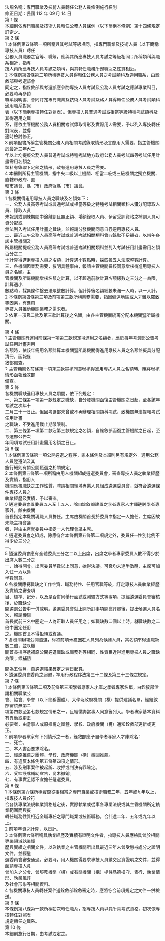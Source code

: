 法規名稱：專門職業及技術人員轉任公務人員條例施行細則  
修正日期：民國 112 年 09 月 14 日  
第 1 條  
本細則依專門職業及技術人員轉任公務人員條例（以下簡稱本條例）第十四條規定訂定之。  
第 2 條  
1 本條例第四條第一項所稱與其考試等級相同，指專門職業及技術人員（以下簡稱專技人員）轉任  
公務人員職務之官等、職等，應與其所應專技人員考試之等級相同；所稱類科與職系相近，指專  
技人員所應專技人員考試之類科，與其轉任職務所歸職系之性質相近。  
2 本條例第四條第二項所稱專技人員得轉任公務人員之考試類科及適用職系，由銓敘部與考選部會  
同定之，指銓敘部與考選部應參酌專技人員考試及公務人員考試之應試專業科目，必要時再參酌  
職系說明書，會同訂定專門職業及技術人員考試及格人員得轉任公務人員考試類科適用職系對照  
表（以下簡稱專技轉任對照表）。但專技人員普通考試或相當等級特種考試類科及其得適用之職  
系，應依主管機關公務人員相關考試錄取情形及實際用人需要，予以列入專技轉任對照表，並得  
適時檢討修正。  
3 前項但書所稱主管機關公務人員相關考試錄取情形及實際用人需要，指主管機關於最近三年內二  
年以上均提報公務人員普通考試或特種考試地方政府公務人員考試四等考試任用計畫需用名額之  
類科有錄取不足額之情形，致有進用專技人員之需要。  
4 本細則所稱主管機關，指中央二級以上機關、相當二級或三級機關之獨立機關、直轄市政府、直  
轄市議會、縣（市）政府及縣（市）議會。  
第 3 條  
1 各機關得進用專技人員之職缺及名額如下：  
一、公務人員高等考試或普通考試或相當等級之特種考試相關類科未獲分配錄取人員、錄取人員  
未報到或訓練期間中途離訓且無正額、增額錄取人員、保留受訓資格之補訓人員可資分配或  
無法列入考試任用計畫之職缺，並報請分發機關同意自行遴用專技人員。  
二、最近三年公務人員高等考試或普通考試相關類科曾有錄取不足額者，以當年各該主管機關及  
所屬機關提報公務人員高等考試或普通考試相關類科並列入考試任用計畫需用名額百分之二  
十計算得進用專技人員之名額，計算遇小數點時，採四捨五入法取整數計算。  
三、各機關因業務需要，敘明具體事由，報請主管機關審核同意增核得進用專技人員之名額。主  
管機關及所屬機關增核名額之計算，以不超過前款計算名額總數之三分之一為限，計算遇小  
數點時，採無條件捨去法取整數計算。但計算後名額總數未滿一人時，以一人計。  
2 本條例第四條第三項及前項第三款所稱業務需要，指因偏遠地區或人才難以羅致等因素，有進用  
專技人員推動機關業務之需求者。  
3 依第一項第二款及第三款計算後之名額，由各主管機關統籌分配本機關暨所屬機關。  


第 4 條  
1 主管機關有運用前條第一項第二款規定得進用之名額者，應於每年考選部公告考試任用計畫需用  
名額時，依該年需用名額計算本機關暨所屬機關得進用專技人員之名額並擬具分配清冊，函報銓  
敘部備查。  
2 主管機關依前條第一項第三款審核同意增核得進用專技人員之名額時，應將增核情形函報銓敘部  
備查。  
第 5 條  
各機關職缺進用專技人員之期間，依下列規定：  
一、第三條第一項第一款規定之職缺，自分發機關函復主管機關之日起，至各該年考試之次年十  
二月三十一日止。但因考選部未曾或不再辦理相關類科考試，致機關無法提報考試任用計畫  
之職缺，不受進用截止期限限制。  
二、第三條第一項第二款及第三款規定之名額，自銓敘部函復主管機關之日起，至考選部公告次  
年同項考試任用計畫需用名額之日止。  
第 6 條  
1 本條例第五條第一項公開遴選之程序，除本條例及本細則另有規定外，適用公務人員陞遷法及其  
施行細則有關公開甄選之相關規定。  
2 本條例第五條第一項所稱由用人機關組成遴選委員會，審查專技人員之執業經歷及實績，指用人  
機關應視職缺之工作性質，聘請相關領域專業人員組成遴選委員會，就符合遴選條件專技人員之  
執業經歷及實績，予以審查。  
3 遴選委員會置委員五人至十五人，除自銓敘部建置之學者專家人才庫遴聘學者專家外，餘由機關  
首長指定本機關現職人員擔任。主席由機關首長於委員中指定一人擔任，主席因故未能主持會議  
者，得由主席就委員中指定一人代理會議主席。  
4 遴選委員會之組成，除應符合本條例第五條第二項規定外，委員任一性別比例不得少於三分之  
一。  
5 遴選委員會應有全體委員三分之二以上出席，出席之學者專家委員人數不得少於出席人數二分之  
一，始得開會。出席委員半數以上同意，始得決議。可否均未達半數時，主席可加入任一方以達  
半數同意。  
6 各機關應視職缺之工作性質、職務特性、任用官職等級，訂定專技人員執業經歷及實績之審查項  
目、標準、配分，以及是否併同舉行面試或測驗方式等事項，提經遴選委員會審核後，於職缺公  
開遴選公告中一併載明。遴選委員會就上開所訂事項開會評審後，提出候選人員名次，報請機關  
首長就前三名中圈定一人為正取人員任用之；如職缺數二個以上時，就職缺數之二倍中圈定任用  
之。機關首長不得拒絕或復議。  
7 各機關辦理公開遴選，得將前項未獲圈定人員列為候補人員，其名額不得逾職缺數二倍，並以機  
關首長排序遞補原公開遴選職缺或職務列等相同、性質相近得進用專技人員之職缺為限；候補期  


間為五個月，自遴選結果確定之翌日起算。  
8 遴選委員會委員之迴避，準用行政程序法第三十二條及第三十三條之規定。  
第 7 條  
1 本條例第五條第二項及前條第三項學者專家人才庫之學者專家名單，由銓敘部洽請相關職業公  
會、協會、學會（以下簡稱團體）、大學及政府機關（構）提供建議名單，經銓敘部審核無第二  
項第四款至第七款規定情形之一，且經徵詢當事人同意後列入。學者專家基本資料有異動或更正  
必要者，由當事人或原推薦之團體、學校、政府機關（構）通知銓敘部更新或更正。  
2 前項學者專家有下列情形之一者，銓敘部應予自學者專家人才庫除名：  
一、死亡。  
二、本人書面要求除名。  
三、經原推薦之團體、學校、政府機關（構）撤回推薦。  
四、有違反本條例第五條第四項之情形。  
五、涉及刑事案件被起訴、收押或判決有罪確定。  
六、受監護或輔助宣告，尚未撤銷。  
七、有事實足認不宜擔任遴選委員。  
第 8 條  
1 本條例第六條所稱實際從事相當之專門職業或技術職務二年、五年或九年以上，指專技人員於符  
合各該專業法規執業資格規定後，實際執業或從事各專業法規或其主管機關所定執業範圍而與擬  
轉任職務性質相近全職專任之專門職業或技術職務，合計達二年、五年或九年以上。  
2 前項年資之計算，以日計。  
3 本條例第六條所稱具執業經歷及實績有證明文件者，指專技人員應檢具曾於相關專業領域執業經  
歷與實績之相關文件，以及執業之主管機關所出具最近三年未曾受懲戒處分之證明文件，並經遴  
選委員會審查通過。必要時，用人機關得要求專技人員繳交足資證明之文件，並得函請專技人員  
曾加入之公會、曾服務機關（構）或有關機關（構）提供品德操守、素行、執業情形、執業風評  
及社會形象等相關資料。  
4 各機關專技人員轉任案件送銓敘部銓敘審定時，應將符合前項規定之文件一併檢送。  
第 9 條  
本條例第八條第一款所稱初次轉任職系，指專技人員以其所具考試資格，初次依專技轉任對照表  
規定轉任之職系。  
第 10 條  
本細則施行日期，由考試院定之。  


